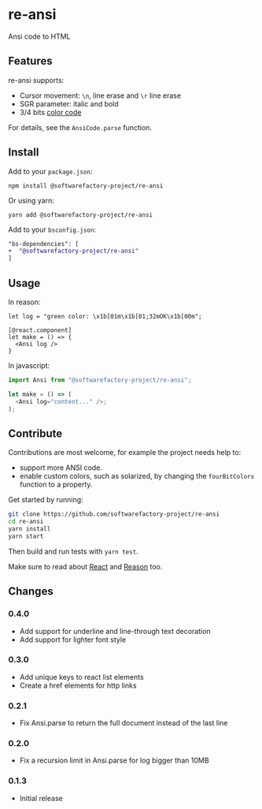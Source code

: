 # re-ansi

Ansi code to HTML

## Features

re-ansi supports:

* Cursor movement: `\n`, line erase and `\r` line erase
* SGR parameter: italic and bold
* 3/4 bits [color code][ansi-color-code]

For details, see the `AnsiCode.parse` function.

## Install

Add to your `package.json`:

```
npm install @softwarefactory-project/re-ansi
```

Or using yarn:

```
yarn add @softwarefactory-project/re-ansi
```

Add to your `bsconfig.json`:

```diff
"bs-dependencies": [
+  "@softwarefactory-project/re-ansi"
]
```

## Usage

In reason:

```reason
let log = "green color: \x1b[01m\x1b[01;32mOK\x1b[00m";

[@react.component]
let make = () => {
  <Ansi log />
}
```

In javascript:

```javascript
import Ansi from "@softwarefactory-project/re-ansi";

let make = () => (
  <Ansi log="content..." />;
);
```

## Contribute

Contributions are most welcome, for example the project needs help to:

- support more ANSI code.
- enable custom colors, such as solarized, by changing the `fourBitColors` function to a property.

Get started by running:

```sh
git clone https://github.com/softwarefactory-project/re-ansi
cd re-ansi
yarn install
yarn start
```

Then build and run tests with `yarn test`.

Make sure to read about [React][reason-react] and [Reason][rescript-lang] too.

## Changes

### 0.4.0

- Add support for underline and line-through text decoration
- Add support for lighter font style

### 0.3.0

- Add unique keys to react list elements
- Create a href elements for http links

### 0.2.1

- Fix Ansi.parse to return the full document instead of the last line

### 0.2.0

- Fix a recursion limit in Ansi.parse for log bigger than 10MB

### 0.1.3

- Initial release

[ansi-color-code]: https://en.wikipedia.org/wiki/ANSI_escape_code#3-bit_and_4-bit
[reason-react]: https://reasonml.github.io/reason-react/docs/en/components
[rescript-lang]: https://rescript-lang.org/docs/manual/v8.0.0/overview

